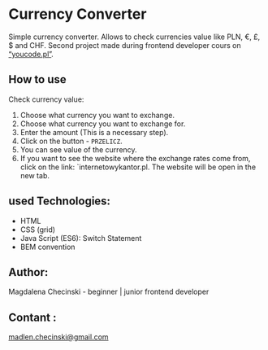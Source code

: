# Currency Converter

Simple currency converter. Allows to check currencies value like PLN, €, £, $ and CHF.
Second project made during frontend developer cours on [“youcode.pl”](https://youcode.pl).

## How to use

Check currency value:

1. Choose what currency you want to exchange.
2. Choose what currency you want to exchange for.
3. Enter the amount (This is a necessary step).
4. Click on the button - `PRZELICZ`.
5. You can see value of the currency.
6. If you want to see the website where the exchange rates come from, click on the link: `internetowykantor.pl. The website will be open in the new tab.

## used Technologies:

- HTML 
- CSS (grid)
- Java Script (ES6): Switch Statement
- BEM convention

## Author:
Magdalena Checinski - beginner | junior frontend developer

## Contant :
[madlen.checinski@gmail.com](mailto:madlen.checinski@gmail.com)




